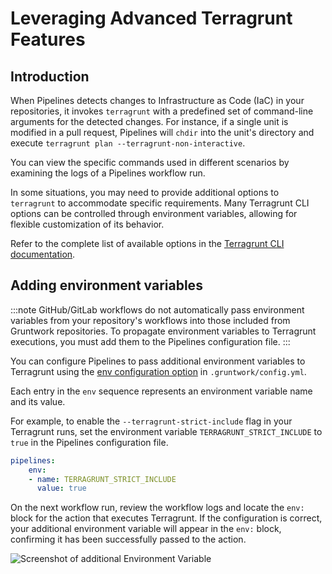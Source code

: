 # Leveraging Advanced Terragrunt Features

## Introduction

When Pipelines detects changes to Infrastructure as Code (IaC) in your repositories, it invokes `terragrunt` with a predefined set of command-line arguments for the detected changes. For instance, if a single unit is modified in a pull request, Pipelines will `chdir` into the unit's directory and execute `terragrunt plan --terragrunt-non-interactive`.

You can view the specific commands used in different scenarios by examining the logs of a Pipelines workflow run.

In some situations, you may need to provide additional options to `terragrunt` to accommodate specific requirements. Many Terragrunt CLI options can be controlled through environment variables, allowing for flexible customization of its behavior.

Refer to the complete list of available options in the [Terragrunt CLI documentation](https://terragrunt.gruntwork.io/docs/reference/cli-options/#cli-options).

## Adding environment variables

:::note
GitHub/GitLab workflows do not automatically pass environment variables from your repository's workflows into those included from Gruntwork repositories. To propagate environment variables to Terragrunt executions, you must add them to the Pipelines configuration file.
:::

You can configure Pipelines to pass additional environment variables to Terragrunt using the [env configuration option](/2.0/reference/pipelines/configurations#env) in `.gruntwork/config.yml`.

Each entry in the `env` sequence represents an environment variable name and its value.

For example, to enable the `--terragrunt-strict-include` flag in your Terragrunt runs, set the environment variable `TERRAGRUNT_STRICT_INCLUDE` to `true` in the Pipelines configuration file.

```yml title=".gruntwork/config.yml"
pipelines:
    env:
    - name: TERRAGRUNT_STRICT_INCLUDE
      value: true
```

On the next workflow run, review the workflow logs and locate the `env:` block for the action that executes Terragrunt. If the configuration is correct, your additional environment variable will appear in the `env:` block, confirming it has been successfully passed to the action.

![Screenshot of additional Environment Variable](/img/pipelines/guides/custom-env-var.png)
